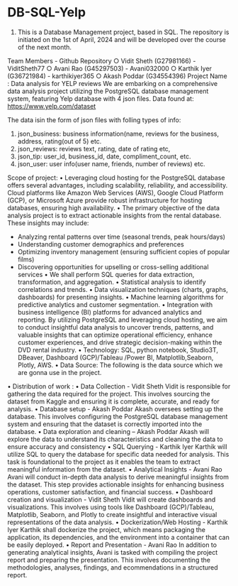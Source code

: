 # DB-SQL-Yelp


1. This is a Database Management project, based in SQL.
   The repository is initiated on the 1st of April, 2024 and will be developed over the course of the next month.

   

Team Members -
Github Repository
○ Vidit Sheth (G27981166) - ViditSheth77
○ Avani Rao (G45297503) - Avani032000 
○ Karthik Iyer (G36721984) - karthikiyer365
○ Akash Poddar (G34554396)
Project Name : Data analysis for YELP reviews
We are embarking on a comprehensive data analysis project utilizing the PostgreSQL database management system, featuring Yelp database with 4 json files. 
Data found at: https://www.yelp.com/dataset


The data isin the form of json files with folling types of info:
1. json_business: business information(name, reviews for the business, address, rating(out of 5) etc.
2. json_reviews: reviews text, rating, date of rating etc,
3. json_tip: user_id, business_id, date, compliment_count, etc.
4. json_user: user info(user name, friends, number of reviews) etc.


Scope of project:
• Leveraging cloud hosting for the PostgreSQL database offers several advantages, including scalability, reliability, and accessibility. Cloud platforms like Amazon Web Services (AWS), Google Cloud Platform (GCP), or Microsoft Azure provide robust infrastructure for hosting databases, ensuring high availability.
• The primary objective of the data analysis project is to extract actionable insights from the rental database. These insights may include:
- Analyzing rental patterns over time (seasonal trends, peak hours/days)
- Understanding customer demographics and preferences
- Optimizing inventory management (ensuring sufficient copies of popular films)
- Discovering opportunities for upselling or cross-selling additional services
• We shall perform SQL queries for data extraction, transformation, and aggregation.
• Statistical analysis to identify correlations and trends.
• Data visualization techniques (charts, graphs, dashboards) for presenting insights.
• Machine learning algorithms for predictive analytics and customer segmentation.
• Integration with business intelligence (BI) platforms for advanced analytics and reporting.
By utilizing PostgreSQL and leveraging cloud hosting, we aim to conduct insightful data analysis to uncover trends, patterns, and valuable insights that can optimize operational
efficiency, enhance customer experiences, and drive strategic decision-making within the DVD rental industry.
• Technology: SQL, python notebook, Studio3T, DBeaver, Dashboard (GCP)/Tableau /Power BI, Matplotlib,Seaborn, Plotly, AWS.
• Data Source: The following is the data source which we are gonna use in the project.

• Distribution of work :
• Data Collection - Vidit Sheth
Vidit is responsible for gathering the data required for the project. This involves sourcing the dataset from Kaggle and ensuring it is complete, accurate, and ready for analysis. 
• Database setup - Akash Poddar
Akash oversees setting up the database. This involves configuring the PostgreSQL database management system and ensuring that the dataset is correctly imported into the database.
• Data exploration and cleaning – Akash Poddar
Akash will explore the data to understand its characteristics and cleaning the data to ensure accuracy and consistency
• SQL Querying - Karthik Iyer
Karthik will utilize SQL to query the database for specific data needed for analysis. This task is foundational to the project as it enables the team to extract meaningful information from the dataset.
• Analytical Insights - Avani Rao
Avani will conduct in-depth data analysis to derive meaningful insights from the dataset. This step provides actionable insights for enhancing business operations, customer satisfaction, and financial success.
• Dashboard creation and visualization - Vidit Sheth
Vidit will create dashboards and visualizations. This involves using tools like Dashboard (GCP)/Tableau, Matplotlib, Seaborn, and Plotly to create insightful and interactive visual representations of the data analysis.
• Dockerization/Web Hosting - Karthik Iyer
Karthik shall dockerize the project, which means packaging the application, its dependencies, and the environment into a container that can be easily deployed.
• Report and Presentation - Avani Rao
In addition to generating analytical insights, Avani is tasked with compiling the project report and preparing the presentation. This involves documenting the methodologies, analyses, findings, and ecommendations in a structured report.
